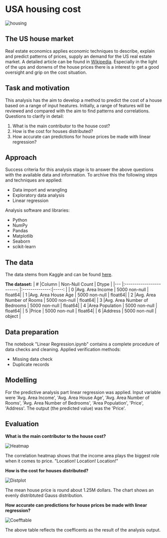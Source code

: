 # USA housing cost
![housing](https://static.wixstatic.com/media/7090dd_ba53ce486fda4a8683d525b577bc4ab9~mv2.gif)

## The US house market <a name="business"></a>
Real estate economics applies economic techniques to describe, explain and predict patterns of prices, supply an demand for the US real estate market. A detailed article can be found in [Wikipedia](https://en.wikipedia.org/wiki/Real_estate_economics). Especially in the light of the ups and donwns of the house prices there is a interest to get a good oversight and grip on the cost situation.

## Task and motivation <a name="motivation"></a>
This analysis has the aim to develop a method to predict the cost of a house based on a range of input heatures. Initially, a range of features will be reviewed and compared with the aim to find patterns and correlations.
Questions to clarify in detail:
1) What is the main contributor to the house cost?
2) How is the cost for houses distributed?
3) How accurate can predictions for house prices be made with linear regression?

## Approach <a name="approach"></a>
Success criteria for this analysis stage is to answer the above questions with the available data and information. To archive this the following steps and techniques are applied:
- Data import and wrangling
- Exploratory data analysis
- Linear regression

Analysis software and libraries:
- Python
- NumPy
- Pandas
- Matplotlib
- Seaborn
- scikit-learn

## The data <a name="data"></a>
The data stems from Kaggle and can be found [here](https://www.kaggle.com/aariyan101/usa-housingcsv).

**The dataset:**
| #   |Column                       | Non-Null Count | Dtype  |
|---  |:------------------------:   |:--------------:|-----:  |
| 0   |Avg. Area Income             | 5000 non-null  | float64|
| 1   |Avg. Area House Age          | 5000 non-null  | float64|
| 2   |Avg. Area Number of Rooms    | 5000 non-null  | float64|
| 3   |Avg. Area Number of Bedrooms | 5000 non-null  | float64|
| 4   |Area Population              | 5000 non-null  | float64|
| 5   |Price                        | 5000 non-null  | float64|
| 6   |Address                      | 5000 non-null  | object |

## Data preparation <a name="preparation"></a>
The notebook "Linear Regression.ipynb" contains a complete procedure of data checks and cleaning. Applied verification methods:
- Missing data check
- Duplicate records

## Modelling <a name="modelling"></a>
For the predictive analysis part linear regression was applied. Input variable were 'Avg. Area Income', 'Avg. Area House Age', 'Avg. Area Number of Rooms', 'Avg. Area Number of Bedrooms', 'Area Population', 'Price', 'Address'. The output (the predicted value) was the 'Price'.

## Evaluation
**What is the main contributor to the house cost?**

![Heatmap](https://github.com/LarsTinnefeld/USA_housing_cost/blob/main/Correlation%20heatmap.png?raw=true)

The correlation heatmap shows that the income area plays the biggest role when it comes to price. "Location! Location! Location!"

**How is the cost for houses distributed?**

![Distplot](https://github.com/LarsTinnefeld/USA_housing_cost/blob/main/Price%20distribution.png?raw=true)

The mean house price is round about 1.25M dollars. The chart shows an evenly distribtuted Gauss distribution.

**How accurate can predictions for house prices be made with linear regression?**

![Coefftable](https://github.com/LarsTinnefeld/USA_housing_cost/blob/main/Coeff%20table.PNG?raw=true)

The above table reflects the coefficents as the result of the analysis output.
